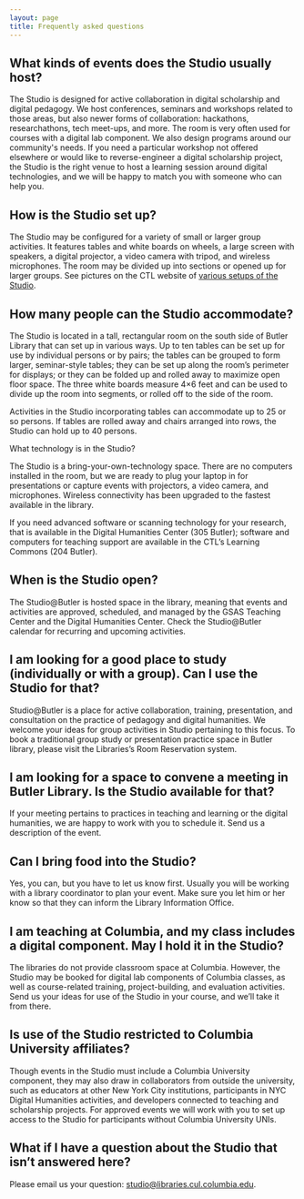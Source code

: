 ```yaml
---
layout: page
title: Frequently asked questions
---
```


## What kinds of events does the Studio usually host?

The Studio is designed for active collaboration in digital scholarship and digital pedagogy. We host conferences, seminars and workshops related to those areas, but also newer forms of collaboration: hackathons, researchathons, tech meet-ups, and more. The room is very often used for courses with a digital lab component. We also design programs around our community's needs. If you need a particular workshop not offered elsewhere or would like to reverse-engineer a digital scholarship project, the Studio is the right venue to host a learning session around digital technologies, and we will be happy to match you with someone who can help you.

## How is the Studio set up?

The Studio may be configured for a variety of small or larger group activities. It features tables and white boards on wheels, a large screen with speakers, a digital projector, a video camera with tripod, and wireless microphones. The room may be divided up into sections or opened up for larger groups. See pictures on the CTL website of [various setups of the Studio](http://ctl.columbia.edu/support/workshop-planning/208b-butler-library/).

## How many people can the Studio accommodate?

The Studio is located in a tall, rectangular room on the south side of Butler Library that can set up in various ways. Up to ten tables can be set up for use by individual persons or by pairs; the tables can be grouped to form larger, seminar-style tables; they can be set up along the room’s perimeter for displays; or they can be folded up and rolled away to maximize open floor space.  The three white boards measure 4×6 feet and can be used to divide up the room into segments, or rolled off to the side of the room.

Activities in the Studio incorporating tables can accommodate up to 25 or so persons. If tables are rolled away and chairs arranged into rows, the Studio can hold up to 40 persons.

What technology is in the Studio?

The Studio is a bring-your-own-technology space. There are no computers installed in the room, but we are ready to plug your laptop in for presentations or capture events with projectors, a video camera, and microphones. Wireless connectivity has been upgraded to the fastest available in the library.

If you need advanced software or scanning technology for your research, that is available in the Digital Humanities Center (305 Butler); software and computers for teaching support are available in the CTL’s Learning Commons (204 Butler).

## When is the Studio open?

The Studio@Butler is hosted space in the library, meaning that events and activities are approved, scheduled, and managed by the GSAS Teaching Center and the Digital Humanities Center. Check the Studio@Butler calendar for recurring and upcoming activities.

## I am looking for a good place to study (individually or with a group). Can I use the Studio for that?

Studio@Butler is a place for active collaboration, training, presentation, and consultation on the practice of pedagogy and digital humanities. We welcome your ideas for group activities in Studio pertaining to this focus. To book a traditional group study or presentation practice space in Butler library, please visit the Libraries’s Room Reservation system.

## I am looking for a space to convene a meeting in Butler Library. Is the Studio available for that?

If your meeting pertains to practices in teaching and learning or the digital humanities, we are happy to work with you to schedule it.  Send us a description of the event.

 
## Can I bring food into the Studio?

Yes, you can, but you have to let us know first. Usually you will be working with a library coordinator to plan your event. Make sure you let him or her know so that they can inform the Library Information Office.

## I am teaching at Columbia, and my class includes a digital component. May I hold it in the Studio?

The libraries do not provide classroom space at Columbia. However, the Studio may be booked for digital lab components of Columbia classes, as well as course-related training, project-building, and evaluation activities. Send us your ideas for use of the Studio in your course, and we’ll take it from there.

## Is use of the Studio restricted to Columbia University affiliates?

Though events in the Studio must include a Columbia University component, they may also draw in collaborators from outside the university, such as educators at other New York City institutions, participants in NYC Digital Humanities activities, and developers connected to teaching and scholarship projects. For approved events we will work with you to set up access to the Studio for participants without Columbia University UNIs.

## What if I have a question about the Studio that isn’t answered here?

Please email us your question: studio@libraries.cul.columbia.edu.
